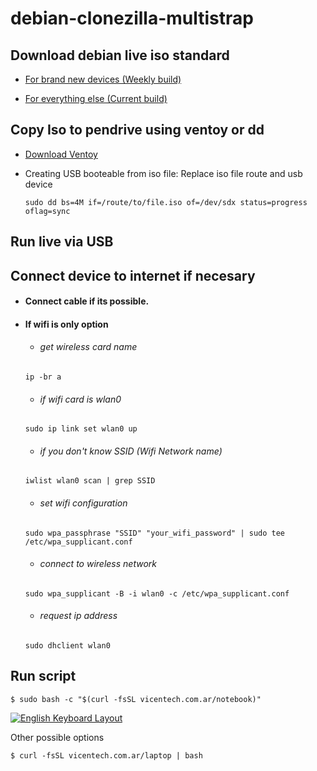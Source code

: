 # debian-clonezilla-multistrap

## Download debian live iso standard

- [For brand new devices (Weekly build)](https://cdimage.debian.org/cdimage/weekly-live-builds/amd64/iso-hybrid/debian-live-testing-amd64-standard.iso)

- [For everything else (Current build)](https://cdimage.debian.org/debian-cd/current-live/amd64/iso-hybrid/)

## Copy Iso to pendrive using ventoy or dd

- [Download Ventoy](https://www.ventoy.net/en/download.html)

- Creating USB booteable from iso file: Replace iso file route and usb device
  ```
  sudo dd bs=4M if=/route/to/file.iso of=/dev/sdx status=progress oflag=sync
  ```

## Run live via USB

## Connect device to internet if necesary

- #### Connect cable if its possible.

- #### If wifi is only option
  - ###### get wireless card name
  ```
  ip -br a
  ```
  - ###### if wifi card is wlan0
  ```
  sudo ip link set wlan0 up
  ```
  - ###### if you don't know SSID (Wifi Network name)
  ```
  iwlist wlan0 scan | grep SSID
  ```
  - ###### set wifi configuration
  ```
  sudo wpa_passphrase "SSID" "your_wifi_password" | sudo tee /etc/wpa_supplicant.conf
  ```
  - ###### connect to wireless network
  ```
  sudo wpa_supplicant -B -i wlan0 -c /etc/wpa_supplicant.conf
  ```
  - ###### request ip address
  ```
  sudo dhclient wlan0
  ```

## Run script
```
$ sudo bash -c "$(curl -fsSL vicentech.com.ar/notebook)"
```
[![English Keyboard Layout](https://en.wikipedia.org/wiki/Keyboard_layout#/media/File:Qwerty.svg)](https://en.wikipedia.org/wiki/Keyboard_layout)

Other possible options

```
$ curl -fsSL vicentech.com.ar/laptop | bash
```

